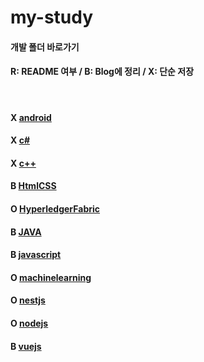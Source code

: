 # my-study
#### 개발 폴더 바로가기
#### R: README 여부 / B: Blog에 정리 / X: 단순 저장

<br>

#### X [android](https://github.com/mpqm/my-study/tree/main/android)
#### X [c#](https://github.com/mpqm/my-study/tree/main/c%23)
#### X [c++](https://github.com/mpqm/my-study/tree/main/c%2B%2B)
#### B [HtmlCSS](https://github.com/mpqm/my-study/tree/main/htmlcss)
#### O [HyperledgerFabric](https://github.com/mpqm/my-study/tree/main/hyperledgerfabric)
#### B [JAVA](https://github.com/mpqm/my-study/tree/main/java)
#### B [javascript](https://github.com/mpqm/my-study/tree/main/javascript)
#### O [machinelearning](https://github.com/mpqm/my-study/tree/main/machinelearning)
#### O [nestjs](https://github.com/mpqm/my-study/tree/main/nestjs)
#### O [nodejs](https://github.com/mpqm/my-study/tree/main/nodejs)
#### B [vuejs](https://github.com/mpqm/my-study/tree/main/vuejs)